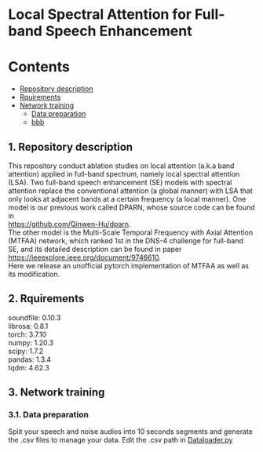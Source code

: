 # Local Spectral Attention for Full-band Speech Enhancement  

# Contents
- [Repository description](#repository-description)
- [Rquirements](#rquirements)
- [Network training](#network-training)
	- [Data preparation](#data-preparation)
	- [bbb](#bbb)

## 1. Repository description
This repository conduct ablation studies on local attention (a.k.a band attention) applied in full-band spectrum, namely local spectral attention (LSA). Two full-band speech enhancement (SE) models with spectral attention replace the conventional attention (a global manner) with LSA that only looks at adjacent bands at a certain frequency (a local manner). One model is our previous work called DPARN, whose source code can be found in   
https://github.com/Qinwen-Hu/dparn.   
The other model is the Multi-Scale Temporal Frequency with Axial Attention (MTFAA) network, which ranked 1st in the DNS-4 challenge for full-band SE, and its detailed description can be found in paper  
https://ieeexplore.ieee.org/document/9746610.  
Here we release an unofficial pytorch implementation of MTFAA as well as its modification.  

## 2. Rquirements
soundfile: 0.10.3  
librosa:   0.8.1  
torch:     3.7.10  
numpy:     1.20.3  
scipy:     1.7.2  
pandas:    1.3.4  
tqdm:      4.62.3  

## 3. Network training
### 3.1. Data preparation
Split your speech and noise audios into 10 seconds segments and generate the .csv files to manage your data. Edit the .csv path in [Dataloader.py](https://github.com/ZhongshuHou/LSA/blob/main/Dataloader.py)

